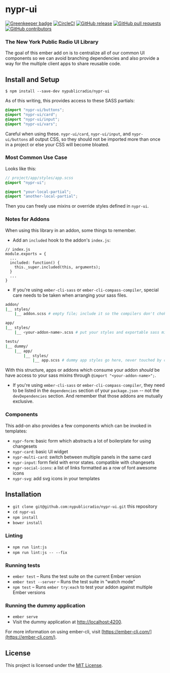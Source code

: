 # nypr-ui

[![Greenkeeper badge](https://badges.greenkeeper.io/nypublicradio/nypr-ui.svg)](https://greenkeeper.io/)
[![CircleCI](https://img.shields.io/circleci/project/github/nypublicradio/nypr-ui.svg?style=flat-square-blue)](https://circleci.com/gh/nypublicradio/nypr-ui) [![GitHub release](https://img.shields.io/github/release/nypublicradio/nypr-ui.svg?style=flat-square)](https://github.com/nypublicradio/nypr-ui/releases/latest) [![GitHub pull requests](https://img.shields.io/github/issues-pr/nypublicradio/nypr-ui.svg?style=flat-square)](https://github.com/nypublicradio/nypr-ui/pulls) [![GitHub contributors](https://img.shields.io/github/contributors/nypublicradio/nypr-ui.svg?style=flat-square)](https://github.com/nypublicradio/nypr-ui/graphs/contributors)

### The New York Public Radio UI Library
The goal of this ember add on is to centralize all of our common UI components so we can avoid branching dependencies and also provide a way for the multiple client apps to share reusable code.

## Install and Setup

`$ npm install --save-dev nypublicradio/nypr-ui`

As of this writing, this provides access to these SASS partials:
```scss
@import "nypr-ui/buttons";
@import "nypr-ui/card";
@import "nypr-ui/input";
@import "nypr-ui/vars";
```

Careful when using these. `nypr-ui/card`, `nypr-ui/input`, and `nypr-ui/buttons` all output CSS, so they should not be imported more than once in a project or else your CSS will become bloated.

### Most Common Use Case
Looks like this:
```scss
// project/app/styles/app.scss
@import "nypr-ui";

@import "your-local-partial";
@import "another-local-partial";
```

Then you can freely use mixins or override styles defined in `nypr-ui`.

### Notes for Addons
When using this library in an addon, some things to remember.

* Add an `included` hook to the addon's `index.js`:

```node
// index.js
module.exports = {
  ...
  included: function() {
    this._super.included(this, arguments);
  }
  ...
}
```
* If you're using `ember-cli-sass` or `ember-cli-compass-compiler`, special care needs to be taken when arranging your sass files.

```sh
addon/
|__ styles/
    |__ addon.scss # empty file; include it so the compilers don't choke

app/
|__ styles/
    |__ <your-addon-name>.scss # put your styles and exportable sass mixins here

tests/
|__ dummy/
    |__ app/
        |__ styles/
            |__ app.scss # dummy app styles go here, never touched by consuming app or addons
```
With this structure, apps or addons which consume your addon *should* be have access to your sass mixins through `@import "<your-addon-name>";`.

* If you're using `ember-cli-sass` or `ember-cli-compass-compiler`, they need to be listed in the `dependencies` section of your `package.json` -- not the `devDependencies` section. And remember that those addons are mutually exclusive.

### Components
This add-on also provides a few components which can be invoked in templates:
* `nypr-form`: basic form which abstracts a lot of boilerplate for using changesets
* `nypr-card`: basic UI widget
* `nypr-multi-card`: switch between multiple panels in the same card
* `nypr-input`: form field with error states. compatible with changesets
* `nypr-social-icons`: a list of links formatted as a row of font awesome icons
* `nypr-svg`: add svg icons in your templates

Installation
------------------------------------------------------------------------------

* `git clone git@github.com:nypublicradio/nypr-ui.git` this repository
* `cd nypr-ui`
* `npm install`
* `bower install`

### Linting

* `npm run lint:js`
* `npm run lint:js -- --fix`

### Running tests

* `ember test` – Runs the test suite on the current Ember version
* `ember test --server` – Runs the test suite in "watch mode"
* `npm test` – Runs `ember try:each` to test your addon against multiple Ember versions

### Running the dummy application

* `ember serve`
* Visit the dummy application at [http://localhost:4200](http://localhost:4200).

For more information on using ember-cli, visit [https://ember-cli.com/](https://ember-cli.com/).

License
------------------------------------------------------------------------------

This project is licensed under the [MIT License](LICENSE.md).
